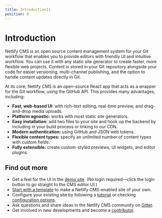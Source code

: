 ```yaml
---
title: Introduction11
position: 0
---
```


# Introduction

Netlify CMS is an open source content management system for your Git workflow that enables you to provide editors with friendly UI and intuitive workflow. You can use it with any static site generator to create faster, more flexible web projects. Content is stored in your Git repository alongside your code for easier versioning, multi-channel publishing, and the option to handle content updates directly in Git.

At its core, Netlify CMS is an open-source React app that acts as a wrapper for the Git workflow, using the GitHub API. This provides many advantages, including:

* **Fast, web-based UI:** with rich-text editing, real-time preview, and drag-and-drop media uploads.
* **Platform agnostic:** works with most static site generators.
* **Easy installation:** add two files to your site and hook up the backend by including in your build process or linking to our CDN.
* **Modern authentication:** using GitHub and JSON web tokens.
* **Flexible content types:** specify an unlimited number of content types with custom fields.
* **Fully extensible:** create custom-styled previews, UI widgets, and editor plugins.


## Find out more

- Get a feel for the UI in the [demo site](https://cms-demo.netlify.com). (No login required—click the login button to go straight to the CMS editor UI.)
- [Start with a template](https://www.netlifycms.org/docs/start-with-a-template/) to make a Netlify CMS-enabled site of your own.
- Configure your existing site by following a [tutorial](https://www.netlifycms.org/docs/add-to-your-site/) or checking [configuration options](https://www.netlifycms.org/docs/configuration-options).
- Ask questions and share ideas in the Netlify CMS community on [Gitter](https://gitter.im/netlify/netlifycms).
- Get involved in new developments and become a [contributor](https://docs-starters--netlify-cms-www.netlify.com/docs/contributor-guide/).
